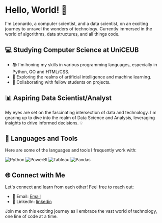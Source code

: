 # Hello, World! 👋

I'm Leonardo, a computer scientist, and a data scientist, on an exciting journey to unravel the wonders of technology. Currently immersed in the world of algorithms, data structures, and all things code.

## 💻 Studying Computer Science at UniCEUB

- 📚 I'm honing my skills in various programming languages, especially in Python, GO and HTML/CSS.
- 🧠 Exploring the realms of artificial intelligence and machine learning.
- 🤝 Collaborating with fellow students on projects.

## 📊 Aspiring Data Scientist/Analyst

My eyes are set on the fascinating intersection of data and technology. I'm gearing up to dive into the realm of Data Science and Analysis, leveraging insights to drive informed decisions. 💡

## 🚀 Languages and Tools

Here are some of the languages and tools I frequently work with:

![Python](https://img.shields.io/badge/Python-3776AB?style=for-the-badge&logo=python&logoColor=white)
![PowerBI](https://img.shields.io/badge/PowerBI-F2C811?style=for-the-badge&logo=powerbi&logoColor=black)
![Tableau](https://img.shields.io/badge/Tableau-E97627?style=for-the-badge&logo=tableau&logoColor=white)
![Pandas](https://img.shields.io/badge/Pandas-150458?style=for-the-badge&logo=pandas&logoColor=white)

## 🌐 Connect with Me

Let's connect and learn from each other! Feel free to reach out:

- 📧 Email: [Email](leonardoareiasrodovalho@gmail.com)
- 🔗 LinkedIn: [linkedin](https://www.linkedin.com/in/leonardo-areias-b2a421202/)

Join me on this exciting journey as I embrace the vast world of technology, one line of code at a time. 
